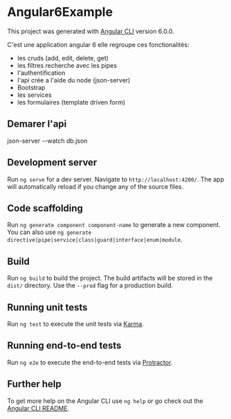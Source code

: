 # Angular6Example

This project was generated with [Angular CLI](https://github.com/angular/angular-cli) version 6.0.0.

C'est une application angular 6 elle regroupe ces fonctionalités:
* les cruds (add, edit, delete, get)
* les filtres recherche avec les pipes
* l'authentification
* l'api crée a l'aide du node (json-server)
* Bootstrap
* les services
* les formulaires (template driven form)

## Demarer l'api

json-server --watch db.json

## Development server

Run `ng serve` for a dev server. Navigate to `http://localhost:4200/`. The app will automatically reload if you change any of the source files.

## Code scaffolding

Run `ng generate component component-name` to generate a new component. You can also use `ng generate directive|pipe|service|class|guard|interface|enum|module`.

## Build

Run `ng build` to build the project. The build artifacts will be stored in the `dist/` directory. Use the `--prod` flag for a production build.

## Running unit tests

Run `ng test` to execute the unit tests via [Karma](https://karma-runner.github.io).

## Running end-to-end tests

Run `ng e2e` to execute the end-to-end tests via [Protractor](http://www.protractortest.org/).

## Further help

To get more help on the Angular CLI use `ng help` or go check out the [Angular CLI README](https://github.com/angular/angular-cli/blob/master/README.md).
